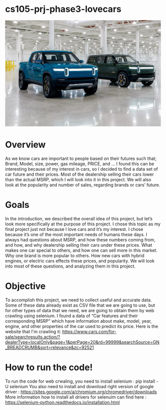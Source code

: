 # cs105-prj-phase3-lovecars

![omt diagram](image/demo.png)

# Overview
As we know cars are important to people based on their futures such that; Brand, Model, size, power, gas mileage, PRICE, and ...
I found this can be interesting because of my interest in cars, so I decided to find a data set of car future and their prices. Most of the dealership selling their cars lower than the actual MSRP, which I will look into it in this project. We will also look at the popularity and number of sales, regarding brands or cars’ future. 

# Goals
In the introduction, we described the overall idea of this project, but let’s look more specifically at the purpose of this project. I chose this topic as my final project just not because I love cars and it’s my interest. I chose because it’s one of the most important needs of humans these days. I always had questions about MSRP, and how these numbers coming from, and how, and why dealership selling their cars under these prices. What makes one car special to others, and how one can sell more in this market. Why one brand is more popular to others. How new cars with hybrid engines, or electric cars effects these prices, and popularity. We will look into most of these questions, and analyzing them in this project.

# Objective
To accomplish this project, we need to collect useful and accurate data. Some of these data already exist as CSV file that we are going to use, but for other types of data that we need, we are going to obtain them by web crawling using selenium. I found a data of “Car features and their corresponding MSRP” which have information about make, model, year, engine, and other properties of the car used to predict its price. Here is the website that I'm crawling it:
https://www.cars.com/for-sale/searchresults.action/?dealerType=localOnly&page=1&perPage=20&rd=99999&searchSource=GN_BREADCRUMB&sort=relevance&zc=92521 

# How to run the code!
To run the code for web crwaling, you need to install selenium : pip install -U selenium 
You also need to install and download right version of google driver : https://sites.google.com/a/chromium.org/chromedriver/downloads
More information how to install all drivers for selenuim can find here : https://selenium-python.readthedocs.io/installation.html



